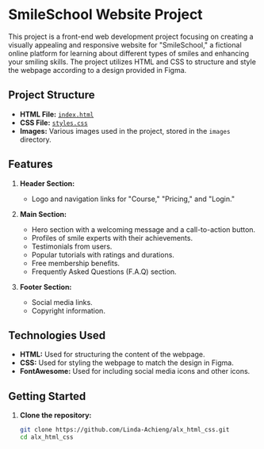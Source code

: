 # SmileSchool Website Project

This project is a front-end web development project focusing on creating a visually appealing and responsive website for "SmileSchool," a fictional online platform for learning about different types of smiles and enhancing your smiling skills. The project utilizes HTML and CSS to structure and style the webpage according to a design provided in Figma.

## Project Structure

- **HTML File:** [`index.html`](./index.html)
- **CSS File:** [`styles.css`](./styles.css)
- **Images:** Various images used in the project, stored in the `images` directory.

## Features

1. **Header Section:**
   - Logo and navigation links for "Course," "Pricing," and "Login."
   
2. **Main Section:**
   - Hero section with a welcoming message and a call-to-action button.
   - Profiles of smile experts with their achievements.
   - Testimonials from users.
   - Popular tutorials with ratings and durations.
   - Free membership benefits.
   - Frequently Asked Questions (F.A.Q) section.

3. **Footer Section:**
   - Social media links.
   - Copyright information.

## Technologies Used

- **HTML:** Used for structuring the content of the webpage.
- **CSS:** Used for styling the webpage to match the design in Figma.
- **FontAwesome:** Used for including social media icons and other icons.

## Getting Started

1. **Clone the repository:**
   ```bash
   git clone https://github.com/Linda-Achieng/alx_html_css.git
   cd alx_html_css

